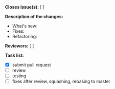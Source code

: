 **Closes issue(s):** [ ]

**Description of the changes:**

  * What's new:
  * Fixes:
  * Refactoring:

**Reviewers:** [ ]

**Task list:**

- [x] submit pull request
- [ ] review
- [ ] testing
- [ ] fixes after review, squashing, rebasing to master
